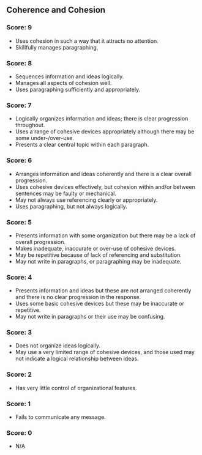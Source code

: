 ## Coherence and Cohesion

### Score: 9

- Uses cohesion in such a way that it attracts no attention.
- Skillfully manages paragraphing.

### Score: 8

- Sequences information and ideas logically.
- Manages all aspects of cohesion well.
- Uses paragraphing sufficiently and appropriately.

### Score: 7

- Logically organizes information and ideas; there is clear progression throughout.
- Uses a range of cohesive devices appropriately although there may be some under-/over-use.
- Presents a clear central topic within each paragraph.

### Score: 6

- Arranges information and ideas coherently and there is a clear overall progression.
- Uses cohesive devices effectively, but cohesion within and/or between sentences may be faulty or mechanical.
- May not always use referencing clearly or appropriately.
- Uses paragraphing, but not always logically.

### Score: 5

- Presents information with some organization but there may be a lack of overall progression.
- Makes inadequate, inaccurate or over-use of cohesive devices.
- May be repetitive because of lack of referencing and substitution.
- May not write in paragraphs, or paragraphing may be inadequate.

### Score: 4

- Presents information and ideas but these are not arranged coherently and there is no clear progression in the response.
- Uses some basic cohesive devices but these may be inaccurate or repetitive.
- May not write in paragraphs or their use may be confusing.

### Score: 3

- Does not organize ideas logically.
- May use a very limited range of cohesive devices, and those used may not indicate a logical relationship between ideas.

### Score: 2

- Has very little control of organizational features.

### Score: 1
- Fails to communicate any message.

### Score: 0
- N/A
